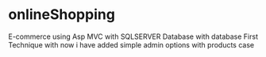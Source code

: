 # onlineShopping
E-commerce using Asp MVC with SQLSERVER Database with database First Technique
with now i have added simple admin options with products case 
